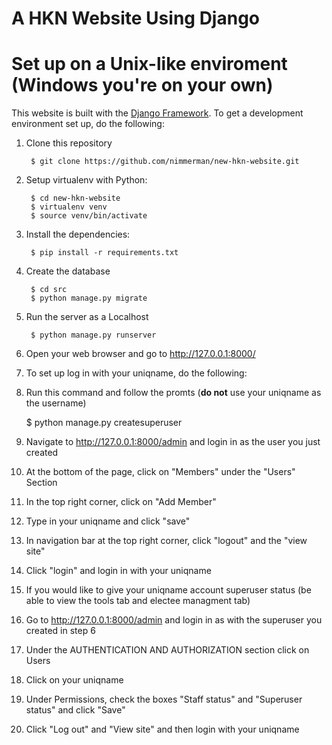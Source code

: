 A HKN Website Using Django
==========

Set up on a Unix-like enviroment (Windows you're on your own)
==========

This website is built with the [Django Framework](https://www.djangoproject.com/). To get a
development environment set up, do the following:

1. Clone this repository

        $ git clone https://github.com/nimmerman/new-hkn-website.git

1. Setup virtualenv with Python:

        $ cd new-hkn-website
        $ virtualenv venv
        $ source venv/bin/activate

2. Install the dependencies:

        $ pip install -r requirements.txt

3. Create the database

        $ cd src
        $ python manage.py migrate

4. Run the server as a Localhost

        $ python manage.py runserver

5. Open your web browser and go to http://127.0.0.1:8000/

6. To set up log in with your uniqname, do the following:
  1. Run this command and follow the promts (**do not** use your uniqname as the username)
	
		$ python manage.py createsuperuser

  2. Navigate to http://127.0.0.1:8000/admin and login in as the user you just created
  3. At the bottom of the page, click on "Members" under the "Users" Section
  4. In the top right corner, click on "Add Member"
  5. Type in your uniqname and click "save"
  6. In navigation bar at the top right corner, click "logout" and the "view site"
  7. Click "login" and login in with your uniqname

7. If you would like to give your uniqname account superuser status (be able to view the tools tab and electee managment tab)
  1. Go to http://127.0.0.1:8000/admin and login in as with the superuser you created in step 6
  2. Under the AUTHENTICATION AND AUTHORIZATION section click on Users
  3. Click on your uniqname
  4. Under Permissions, check the boxes "Staff status" and "Superuser status" and click "Save"
  5. Click "Log out" and "View site" and then login with your uniqname 